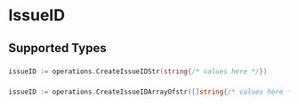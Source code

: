 # IssueID


## Supported Types

### 

```go
issueID := operations.CreateIssueIDStr(string{/* values here */})
```

### 

```go
issueID := operations.CreateIssueIDArrayOfstr([]string{/* values here */})
```

